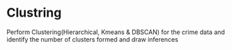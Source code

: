 # Clustring
Perform Clustering(Hierarchical, Kmeans &amp; DBSCAN) for the crime data and identify the number of clusters formed and draw inferences
